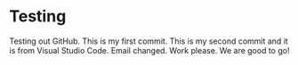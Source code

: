 # Testing
Testing out GitHub.
This is my first commit.
This is my second commit and it is from Visual Studio Code.
Email changed.
Work please.
We are good to go!
